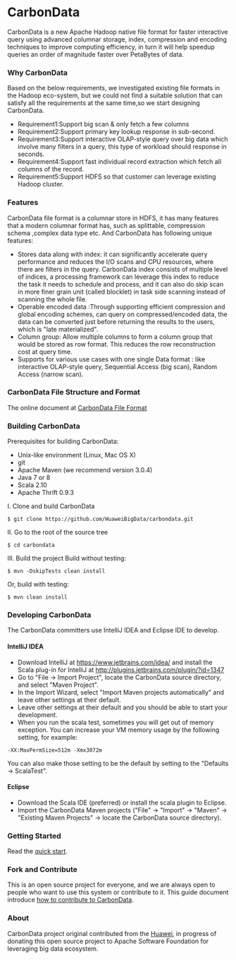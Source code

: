# CarbonData
CarbonData is a new Apache Hadoop native file format for faster 
interactive query using advanced columnar storage, index, compression 
and encoding techniques to improve computing efficiency, in turn it will 
help speedup queries an order of magnitude faster over PetaBytes of data. 

### Why CarbonData
Based on the below requirements, we investigated existing file formats in the Hadoop eco-system, but we could not find a suitable solution that can satisfy all the requirements at the same time,so we start designing CarbonData. 
* Requirement1:Support big scan & only fetch a few columns 
* Requirement2:Support primary key lookup response in sub-second. 
* Requirement3:Support interactive OLAP-style query over big data which involve many filters in a query, this type of workload should response in seconds. 
* Requirement4:Support fast individual record extraction which fetch all columns of the record. 
* Requirement5:Support HDFS so that customer can leverage existing Hadoop cluster. 

### Features
CarbonData file format is a columnar store in HDFS, it has many features that a modern columnar format has, such as splittable, compression schema ,complex data type etc. And CarbonData has following unique features:
* Stores data along with index: it can significantly accelerate query performance and reduces the I/O scans and CPU resources, where there are filters in the query.  CarbonData index consists of multiple level of indices, a processing framework can leverage this index to reduce the task it needs to schedule and process, and it can also do skip scan in more finer grain unit (called blocklet) in task side scanning instead of scanning the whole file. 
* Operable encoded data :Through supporting efficient compression and global encoding schemes, can query on compressed/encoded data, the data can be converted just before returning the results to the users, which is "late materialized". 
* Column group: Allow multiple columns to form a column group that would be stored as row format. This reduces the row reconstruction cost at query time.
* Supports for various use cases with one single Data format : like interactive OLAP-style query, Sequential Access (big scan), Random Access (narrow scan). 

### CarbonData File Structure and Format
The online document at [CarbonData File Format](https://github.com/HuaweiBigData/carbondata/wiki/CarbonData-File-Structure-and-Format)

### Building CarbonData
Prerequisites for building CarbonData:
* Unix-like environment (Linux, Mac OS X)
* git
* Apache Maven (we recommend version 3.0.4)
* Java 7 or 8
* Scala 2.10
* Apache Thrift 0.9.3

I. Clone and build CarbonData
```
$ git clone https://github.com/HuaweiBigData/carbondata.git
```
II. Go to the root of the source tree
```
$ cd carbondata
```
III. Build the project 
Build without testing:
```
$ mvn -DskipTests clean install 
```
Or, build with testing:
```
$ mvn clean install
```

### Developing CarbonData
The CarbonData committers use IntelliJ IDEA and Eclipse IDE to develop.

#### IntelliJ IDEA
* Download IntelliJ at https://www.jetbrains.com/idea/ and install the Scala plug-in for IntelliJ at http://plugins.jetbrains.com/plugin/?id=1347
* Go to "File -> Import Project", locate the CarbonData source directory, and select "Maven Project".
* In the Import Wizard, select "Import Maven projects automatically" and leave other settings at their default. 
* Leave other settings at their default and you should be able to start your development.
* When you run the scala test, sometimes you will get out of memory exception. You can increase your VM memory usage by the following setting, for example:
```
-XX:MaxPermSize=512m -Xmx3072m
```
You can also make those setting to be the default by setting to the "Defaults -> ScalaTest".

#### Eclipse
* Download the Scala IDE (preferred) or install the scala plugin to Eclipse.
* Import the CarbonData Maven projects ("File" -> "Import" -> "Maven" -> "Existing Maven Projects" -> locate the CarbonData source directory).

### Getting Started
Read the [quick start](https://github.com/HuaweiBigData/carbondata/wiki/Quick-Start).

### Fork and Contribute
This is an open source project for everyone, and we are always open to people who want to use this system or contribute to it. 
This guide document introduce [how to contribute to CarbonData](https://github.com/HuaweiBigData/carbondata/wiki/How-to-contribute-and-Code-Style).

### About
CarbonData project original contributed from the [Huawei](http://www.huawei.com), in progress of donating this open source project to Apache Software Foundation for leveraging big data ecosystem. 
